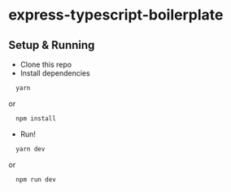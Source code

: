# express-typescript-boilerplate

## Setup & Running
- Clone this repo
- Install dependencies
```sh
  yarn
``` 
or 
```sh
  npm install
``` 

- Run!

```sh
  yarn dev
``` 
or 
```sh
  npm run dev
``` 

